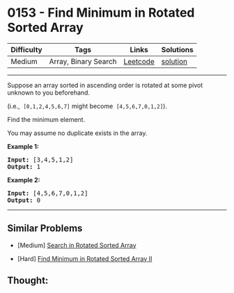 # 0153 - Find Minimum in Rotated Sorted Array

Difficulty  | Tags | Links | Solutions
----------- | ---- | ----- | -----
Medium | Array, Binary Search | [Leetcode](https://leetcode.com/problems/find-minimum-in-rotated-sorted-array) | [solution](https://leetcode.com/problems/find-minimum-in-rotated-sorted-array/solution/)


-----------

<p>Suppose an array sorted in ascending order is rotated at some pivot unknown to you beforehand.</p>

<p>(i.e., &nbsp;<code>[0,1,2,4,5,6,7]</code>&nbsp;might become &nbsp;<code>[4,5,6,7,0,1,2]</code>).</p>

<p>Find the minimum element.</p>

<p>You may assume no duplicate exists in the array.</p>

<p><strong>Example 1:</strong></p>

<pre>
<strong>Input:</strong> [3,4,5,1,2] 
<strong>Output:</strong> 1
</pre>

<p><strong>Example 2:</strong></p>

<pre>
<strong>Input:</strong> [4,5,6,7,0,1,2]
<strong>Output:</strong> 0
</pre>


-----------


## Similar Problems

- [Medium] [Search in Rotated Sorted Array](search-in-rotated-sorted-array)

- [Hard] [Find Minimum in Rotated Sorted Array II](find-minimum-in-rotated-sorted-array-ii)




## Thought:
